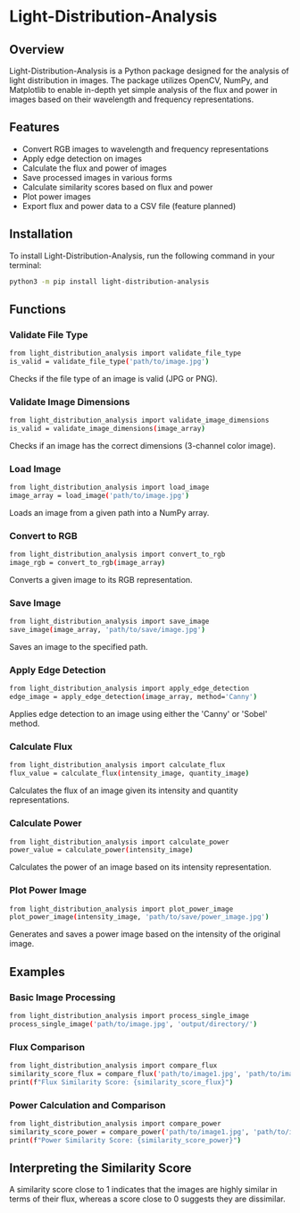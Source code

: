 # Light-Distribution-Analysis

## Overview

Light-Distribution-Analysis is a Python package designed for the analysis of light distribution in images. The package utilizes OpenCV, NumPy, and Matplotlib to enable in-depth yet simple analysis of the flux and power in images based on their wavelength and frequency representations.

## Features

- Convert RGB images to wavelength and frequency representations
- Apply edge detection on images
- Calculate the flux and power of images
- Save processed images in various forms
- Calculate similarity scores based on flux and power
- Plot power images
- Export flux and power data to a CSV file (feature planned)

## Installation

To install Light-Distribution-Analysis, run the following command in your terminal:

```bash
python3 -m pip install light-distribution-analysis
```

## Functions

### Validate File Type

```bash
from light_distribution_analysis import validate_file_type
is_valid = validate_file_type('path/to/image.jpg')
```

Checks if the file type of an image is valid (JPG or PNG).

### Validate Image Dimensions

```bash
from light_distribution_analysis import validate_image_dimensions
is_valid = validate_image_dimensions(image_array)
```

Checks if an image has the correct dimensions (3-channel color image).

### Load Image

```bash
from light_distribution_analysis import load_image
image_array = load_image('path/to/image.jpg')
```

Loads an image from a given path into a NumPy array.

### Convert to RGB

```bash
from light_distribution_analysis import convert_to_rgb
image_rgb = convert_to_rgb(image_array)
```

Converts a given image to its RGB representation.

### Save Image

```bash
from light_distribution_analysis import save_image
save_image(image_array, 'path/to/save/image.jpg')
```

Saves an image to the specified path.

### Apply Edge Detection

```bash
from light_distribution_analysis import apply_edge_detection
edge_image = apply_edge_detection(image_array, method='Canny')
```

Applies edge detection to an image using either the 'Canny' or 'Sobel' method.

### Calculate Flux

```bash
from light_distribution_analysis import calculate_flux
flux_value = calculate_flux(intensity_image, quantity_image)
```

Calculates the flux of an image given its intensity and quantity representations.

### Calculate Power

```bash
from light_distribution_analysis import calculate_power
power_value = calculate_power(intensity_image)
```

Calculates the power of an image based on its intensity representation.

### Plot Power Image

```bash
from light_distribution_analysis import plot_power_image
plot_power_image(intensity_image, 'path/to/save/power_image.jpg')
```

Generates and saves a power image based on the intensity of the original image.

## Examples

### Basic Image Processing

```bash
from light_distribution_analysis import process_single_image
process_single_image('path/to/image.jpg', 'output/directory/')
```

### Flux Comparison

```bash
from light_distribution_analysis import compare_flux
similarity_score_flux = compare_flux('path/to/image1.jpg', 'path/to/image2.jpg')
print(f"Flux Similarity Score: {similarity_score_flux}")
```

### Power Calculation and Comparison

```bash
from light_distribution_analysis import compare_power
similarity_score_power = compare_power('path/to/image1.jpg', 'path/to/image2.jpg')
print(f"Power Similarity Score: {similarity_score_power}")
```

## Interpreting the Similarity Score

A similarity score close to 1 indicates that the images are highly similar in terms of their flux, whereas a score close to 0 suggests they are dissimilar.
